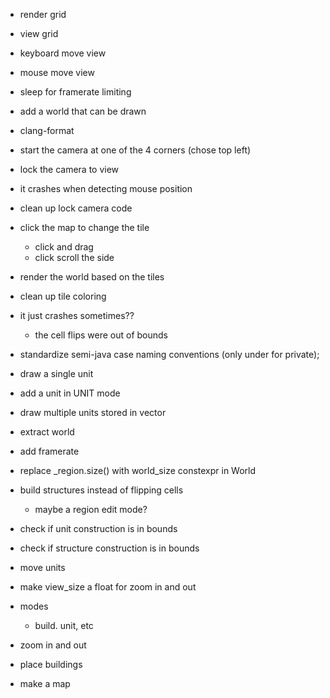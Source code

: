 - render grid
- view grid
- keyboard move view
- mouse move view
- sleep for framerate limiting
- add a world that can be drawn
- clang-format
- start the camera at one of the 4 corners (chose top left)
- lock the camera to view
- it crashes when detecting mouse position
- clean up lock camera code
- click the map to change the tile
  - click and drag
  - click scroll the side
- render the world based on the tiles
- clean up tile coloring
- it just crashes sometimes??
  - the cell flips were out of bounds
- standardize semi-java case naming conventions (only under for private);
- draw a single unit
- add a unit in UNIT mode
- draw multiple units stored in vector


- extract world
- add framerate
- replace _region.size() with world_size constexpr in World
- build structures instead of flipping cells
  - maybe a region edit mode?
- check if unit construction is in bounds
- check if structure construction is in bounds
- move units
- make view_size a float for zoom in and out
- modes
  - build. unit, etc
- zoom in and out
- place buildings
- make a map
